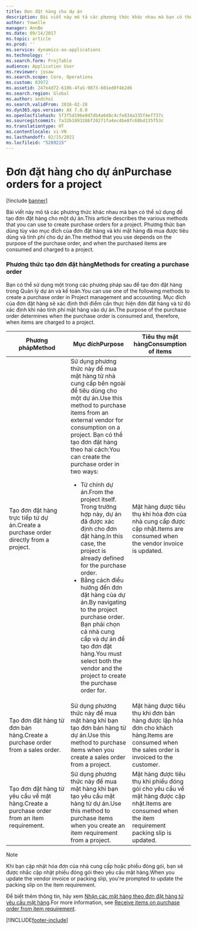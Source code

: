 ```yaml
---
title: Đơn đặt hàng cho dự án
description: Bài viết này mô tả các phương thức khác nhau mà bạn có thể sử dụng để tạo đơn đặt hàng cho một dự án. Phương thức bạn dùng tùy vào mục đích của đơn đặt hàng và khi mặt hàng đã mua được tiêu dùng và tính phí cho dự án.
author: Yowelle
manager: AnnBe
ms.date: 09/14/2017
ms.topic: article
ms.prod: ''
ms.service: dynamics-ax-applications
ms.technology: ''
ms.search.form: ProjTable
audience: Application User
ms.reviewer: josaw
ms.search.scope: Core, Operations
ms.custom: 83972
ms.assetid: 247e4d72-610b-4fa5-9873-601ed0f4b2d6
ms.search.region: Global
ms.author: andchoi
ms.search.validFrom: 2016-02-28
ms.dyn365.ops.version: AX 7.0.0
ms.openlocfilehash: 5f3f5d196e0d7db4a6d8c4cfe834a335f4ef737c
ms.sourcegitcommit: fa32b1893286f20271fa4ec4be8fc68bd135f53c
ms.translationtype: HT
ms.contentlocale: vi-VN
ms.lasthandoff: 02/15/2021
ms.locfileid: "5289215"
---
```

# <a name="purchase-orders-for-a-project"></a><span data-ttu-id="1a65f-104">Đơn đặt hàng cho dự án</span><span class="sxs-lookup"><span data-stu-id="1a65f-104">Purchase orders for a project</span></span>

[!include [banner](../includes/banner.md)]

<span data-ttu-id="1a65f-105">Bài viết này mô tả các phương thức khác nhau mà bạn có thể sử dụng để tạo đơn đặt hàng cho một dự án.</span><span class="sxs-lookup"><span data-stu-id="1a65f-105">This article describes the various methods that you can use to create purchase orders for a project.</span></span> <span data-ttu-id="1a65f-106">Phương thức bạn dùng tùy vào mục đích của đơn đặt hàng và khi mặt hàng đã mua được tiêu dùng và tính phí cho dự án.</span><span class="sxs-lookup"><span data-stu-id="1a65f-106">The method that you use depends on the purpose of the purchase order, and when the purchased items are consumed and charged to a project.</span></span>

### <a name="methods-for-creating-a-purchase-order"></a><span data-ttu-id="1a65f-107">Phương thức tạo đơn đặt hàng</span><span class="sxs-lookup"><span data-stu-id="1a65f-107">Methods for creating a purchase order</span></span>

<span data-ttu-id="1a65f-108">Bạn có thể sử dụng một trong các phương pháp sau để tạo đơn đặt hàng trong Quản lý dự án và kế toán.</span><span class="sxs-lookup"><span data-stu-id="1a65f-108">You can use one of the following methods to create a purchase order in Project management and accounting.</span></span> <span data-ttu-id="1a65f-109">Mục đích của đơn đặt hàng sẽ xác định thời điểm cần thực hiện đơn đặt hàng và từ đó xác định khi nào tính phí mặt hàng vào dự án.</span><span class="sxs-lookup"><span data-stu-id="1a65f-109">The purpose of the purchase order determines when the purchase order is consumed and, therefore, when items are charged to a project.</span></span>

<table>
<colgroup>
<col width="33%" />
<col width="33%" />
<col width="33%" />
</colgroup>
<thead>
<tr class="header">
<th><span data-ttu-id="1a65f-110">Phương pháp</span><span class="sxs-lookup"><span data-stu-id="1a65f-110">Method</span></span></th>
<th><span data-ttu-id="1a65f-111">Mục đích</span><span class="sxs-lookup"><span data-stu-id="1a65f-111">Purpose</span></span></th>
<th><span data-ttu-id="1a65f-112">Tiêu thụ mặt hàng</span><span class="sxs-lookup"><span data-stu-id="1a65f-112">Consumption of items</span></span></th>
</tr>
</thead>
<tbody>
<tr class="odd">
<td><span data-ttu-id="1a65f-113">Tạo đơn đặt hàng trực tiếp từ dự án.</span><span class="sxs-lookup"><span data-stu-id="1a65f-113">Create a purchase order directly from a project.</span></span></td>
<td><span data-ttu-id="1a65f-114">Sử dụng phương thức này để mua mặt hàng từ nhà cung cấp bên ngoài để tiêu dùng cho một dự án.</span><span class="sxs-lookup"><span data-stu-id="1a65f-114">Use this method to purchase items from an external vendor for consumption on a project.</span></span> <span data-ttu-id="1a65f-115">Bạn có thể tạo đơn đặt hàng theo hai cách:</span><span class="sxs-lookup"><span data-stu-id="1a65f-115">You can create the purchase order in two ways:</span></span>
<ul>
<li><span data-ttu-id="1a65f-116">Từ chính dự án.</span><span class="sxs-lookup"><span data-stu-id="1a65f-116">From the project itself.</span></span> <span data-ttu-id="1a65f-117">Trong trường hợp này, dự án đã được xác định cho đơn đặt hàng.</span><span class="sxs-lookup"><span data-stu-id="1a65f-117">In this case, the project is already defined for the purchase order.</span></span></li>
<li><span data-ttu-id="1a65f-118">Bằng cách điều hướng đến đơn đặt hàng của dự án.</span><span class="sxs-lookup"><span data-stu-id="1a65f-118">By navigating to the project purchase order.</span></span> <span data-ttu-id="1a65f-119">Bạn phải chọn cả nhà cung cấp và dự án để tạo đơn đặt hàng.</span><span class="sxs-lookup"><span data-stu-id="1a65f-119">You must select both the vendor and the project to create the purchase order for.</span></span></li>
</ul></td>
<td><span data-ttu-id="1a65f-120">Mặt hàng được tiêu thụ khi hóa đơn của nhà cung cấp được cập nhật.</span><span class="sxs-lookup"><span data-stu-id="1a65f-120">Items are consumed when the vendor invoice is updated.</span></span></td>
</tr>
<tr class="even">
<td><span data-ttu-id="1a65f-121">Tạo đơn đặt hàng từ đơn bán hàng.</span><span class="sxs-lookup"><span data-stu-id="1a65f-121">Create a purchase order from a sales order.</span></span></td>
<td><span data-ttu-id="1a65f-122">Sử dụng phương thức này để mua mặt hàng khi bạn tạo đơn bán hàng từ dự án.</span><span class="sxs-lookup"><span data-stu-id="1a65f-122">Use this method to purchase items when you create a sales order from a project.</span></span></td>
<td><span data-ttu-id="1a65f-123">Mặt hàng được tiêu thụ khi đơn bán hàng được lập hóa đơn cho khách hàng.</span><span class="sxs-lookup"><span data-stu-id="1a65f-123">Items are consumed when the sales order is invoiced to the customer.</span></span></td>
</tr>
<tr class="odd">
<td><span data-ttu-id="1a65f-124">Tạo đơn đặt hàng từ yêu cầu về mặt hàng.</span><span class="sxs-lookup"><span data-stu-id="1a65f-124">Create a purchase order from an item requirement.</span></span></td>
<td><span data-ttu-id="1a65f-125">Sử dụng phương thức này để mua mặt hàng khi bạn tạo yêu cầu mặt hàng từ dự án.</span><span class="sxs-lookup"><span data-stu-id="1a65f-125">Use this method to purchase items when you create an item requirement from a project.</span></span></td>
<td><span data-ttu-id="1a65f-126">Mặt hàng được tiêu thụ khi phiếu đóng gói cho yêu cầu về mặt hàng được cập nhật.</span><span class="sxs-lookup"><span data-stu-id="1a65f-126">Items are consumed when the item requirement packing slip is updated.</span></span></td>
</tr>
</tbody>
</table>

> [!NOTE] 
> <span data-ttu-id="1a65f-127">Khi bạn cập nhật hóa đơn của nhà cung cấp hoặc phiếu đóng gói, bạn sẽ được nhắc cập nhật phiếu đóng gói theo yêu cầu mặt hàng.</span><span class="sxs-lookup"><span data-stu-id="1a65f-127">When you update the vendor invoice or packing slip, you're prompted to update the packing slip on the item requirement.</span></span>

<span data-ttu-id="1a65f-128">Để biết thêm thông tin, hãy xem [Nhận các mặt hàng theo đơn đặt hàng từ yêu cầu mặt hàng](tasks/receive-items-purchase-order-item-requirement.md).</span><span class="sxs-lookup"><span data-stu-id="1a65f-128">For more information, see [Receive items on purchase order from item requirement](tasks/receive-items-purchase-order-item-requirement.md).</span></span>



[!INCLUDE[footer-include](../includes/footer-banner.md)]